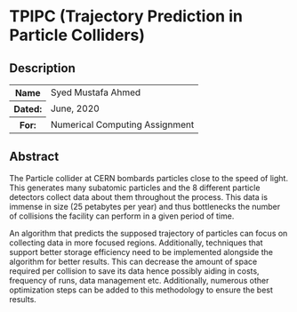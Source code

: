 # TPIPC (Trajectory Prediction in Particle Colliders)
## Description
<table>
  <tr>
    <th>Name</th>
    <td>Syed Mustafa Ahmed</td>
  </tr>
  <tr>
    <th>Dated:</th>
    <td>June, 2020</td>
  </tr>
  <tr>
    <th>For:</th>
    <td>Numerical Computing Assignment</td>
  </tr>
</table>

## Abstract
The Particle collider at CERN bombards particles close to the speed of light. This generates many subatomic particles and the 8 different particle detectors collect data about them throughout the process. This data is immense in size (25 petabytes per year) and thus bottlenecks the number of collisions the facility can perform in a given period of time.

An algorithm that predicts the supposed trajectory of particles can focus on collecting data in more focused regions. Additionally, techniques that support better storage efficiency need to be implemented alongside the algorithm for better results. This can decrease the amount of space required per collision to save its data hence possibly aiding in costs, frequency of runs, data management etc. Additionally, numerous other optimization steps can be added to this methodology to ensure the best results.
